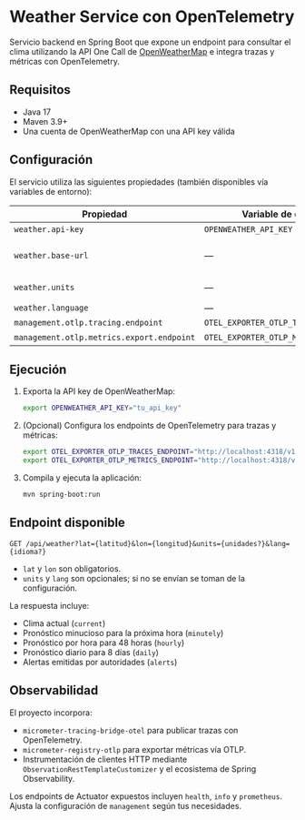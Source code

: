 # Weather Service con OpenTelemetry

Servicio backend en Spring Boot que expone un endpoint para consultar el clima utilizando la API One Call de [OpenWeatherMap](https://openweathermap.org/api/one-call-3) e integra trazas y métricas con OpenTelemetry.

## Requisitos

- Java 17
- Maven 3.9+
- Una cuenta de OpenWeatherMap con una API key válida

## Configuración

El servicio utiliza las siguientes propiedades (también disponibles vía variables de entorno):

| Propiedad | Variable de entorno | Descripción |
|-----------|---------------------|-------------|
| `weather.api-key` | `OPENWEATHER_API_KEY` | API key de OpenWeatherMap (obligatoria). |
| `weather.base-url` | — | URL base del endpoint One Call. Por defecto `https://api.openweathermap.org/data/3.0`. |
| `weather.units` | — | Sistema de unidades (`standard`, `metric`, `imperial`). Por defecto `metric`. |
| `weather.language` | — | Idioma de las respuestas. Por defecto `es`. |
| `management.otlp.tracing.endpoint` | `OTEL_EXPORTER_OTLP_TRACES_ENDPOINT` | Endpoint OTLP para exportar trazas. |
| `management.otlp.metrics.export.endpoint` | `OTEL_EXPORTER_OTLP_METRICS_ENDPOINT` | Endpoint OTLP para exportar métricas. |

## Ejecución

1. Exporta la API key de OpenWeatherMap:
   ```bash
   export OPENWEATHER_API_KEY="tu_api_key"
   ```
2. (Opcional) Configura los endpoints de OpenTelemetry para trazas y métricas:
   ```bash
   export OTEL_EXPORTER_OTLP_TRACES_ENDPOINT="http://localhost:4318/v1/traces"
   export OTEL_EXPORTER_OTLP_METRICS_ENDPOINT="http://localhost:4318/v1/metrics"
   ```
3. Compila y ejecuta la aplicación:
   ```bash
   mvn spring-boot:run
   ```

## Endpoint disponible

```
GET /api/weather?lat={latitud}&lon={longitud}&units={unidades?}&lang={idioma?}
```

- `lat` y `lon` son obligatorios.
- `units` y `lang` son opcionales; si no se envían se toman de la configuración.

La respuesta incluye:

- Clima actual (`current`)
- Pronóstico minucioso para la próxima hora (`minutely`)
- Pronóstico por hora para 48 horas (`hourly`)
- Pronóstico diario para 8 días (`daily`)
- Alertas emitidas por autoridades (`alerts`)

## Observabilidad

El proyecto incorpora:

- `micrometer-tracing-bridge-otel` para publicar trazas con OpenTelemetry.
- `micrometer-registry-otlp` para exportar métricas vía OTLP.
- Instrumentación de clientes HTTP mediante `ObservationRestTemplateCustomizer` y el ecosistema de Spring Observability.

Los endpoints de Actuator expuestos incluyen `health`, `info` y `prometheus`. Ajusta la configuración de `management` según tus necesidades.
